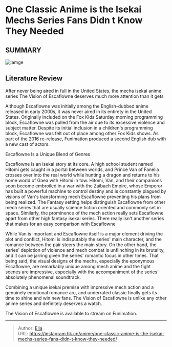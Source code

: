# One Classic Anime is the Isekai Mechs Series Fans Didn t Know They Needed


## SUMMARY 

![iamge](https://static1.srcdn.com/wordpress/wp-content/uploads/2023/10/untitled-design-58.png)

## Literature Review

After never being aired in full in the United States, the mecha isekai anime series The Vision of Escaflowne deserves much more attention than it gets





Although Escaflowne was initially among the English-dubbed anime released in early 2000s, it was never aired in its entirety in the United States. Originally included on the Fox Kids Saturday morning programming block, Escaflowne was pulled from the air due to its excessive violence and subject matter. Despite its initial inclusion in a children&#39;s programming block, Escaflowne was felt out of place among other Fox Kids shows. As part of the 2016 re-release, Funimation produced a second English dub with a new cast of actors.





 Escaflowne Is a Unique Blend of Genres 
          

Escaflowne is an isekai story at its core. A high school student named Hitomi gets caught in a portal between worlds, and Prince Van of Fanelia crosses over into the real world while hunting a dragon and returns to his home world of Gaea with Hitomi in tow. Hitomi, Van, and their companions soon become embroiled in a war with the Zaibach Empire, whose Emperor has built a powerful machine to control destiny and is constantly plagued by visions of Van&#39;s transforming mech Escaflowne preventing his plans from being realized. The Fantasy setting helps distinguish Escaflowne from other mech series that are usually science fiction oriented and commonly set in space. Similarly, the prominence of the mech action really sets Escaflowne apart from other high fantasy isekai series. There really isn&#39;t another series that makes for an easy comparison with Escaflowne




While Van is important and Escaflowne itself is a major element driving the plot and conflict, Hitomi is indisputably the series&#39; main character, and the romance between the pair steers the main story. On the other hand, the series&#39; depiction of violence and mech combat is unflinching in its brutality, and it can be jarring given the series&#39; romantic focus in other times. That being said, the visual designs of the mechs, especially the eponymous Escaflowne, are remarkably unique among mech anime and the fight scenes are impressive, especially with the accompaniment of the series&#39; absolutely phenomenal soundtrack.

Combining a unique isekai premise with impressive mech action and a genuinely emotional romance arc, and underrated classic finally gets its time to shine and win new fans. The Vision of Escaflowne is unlike any other anime series and definitely deserves a watch.

The Vision of Escaflowne is available to stream on Funimation.



---

> Author: [Ella](https://instagram.hk.cn/)  
> URL: https://instagram.hk.cn/anime/one-classic-anime-is-the-isekai-mechs-series-fans-didn-t-know-they-needed/  

